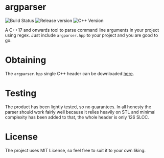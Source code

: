 # argparser

![Build Status](https://img.shields.io/badge/build-passing-green.svg)
![Release version](https://img.shields.io/badge/release-v1.0.1-green.svg)
![C++ Version](https://img.shields.io/badge/version-C++17-blue.svg)

A C++17 and onwards tool to parse command line arguments in your project using regex. Just
include `argparser.hpp` to your project and you are good to go.


# Obtaining

The `argparser.hpp` single C++ header can be downloaded [here](https://raw.githubusercontent.com/makuke1234/argparser/master/argparser.hpp).


# Testing

The product has been lightly tested, so no guarantees. In all honesty the parser
should work fairly well because it relies heavily on STL and minimal complexity
has been added to that, the whole header is only 126 SLOC.


# License

The project uses MIT License, so feel free to suit it to your own liking.

